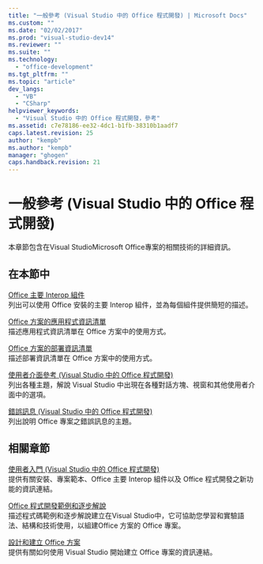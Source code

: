 ```yaml
---
title: "一般參考 (Visual Studio 中的 Office 程式開發) | Microsoft Docs"
ms.custom: ""
ms.date: "02/02/2017"
ms.prod: "visual-studio-dev14"
ms.reviewer: ""
ms.suite: ""
ms.technology: 
  - "office-development"
ms.tgt_pltfrm: ""
ms.topic: "article"
dev_langs: 
  - "VB"
  - "CSharp"
helpviewer_keywords: 
  - "Visual Studio 中的 Office 程式開發，參考"
ms.assetid: c7e78186-ee32-4dc1-b1fb-38310b1aadf7
caps.latest.revision: 25
author: "kempb"
ms.author: "kempb"
manager: "ghogen"
caps.handback.revision: 21
---
```

# 一般參考 (Visual Studio 中的 Office 程式開發)
  本章節包含在Visual StudioMicrosoft Office專案的相關技術的詳細資訊。  
  
## 在本節中  
 [Office 主要 Interop 組件](../vsto/office-primary-interop-assemblies.md)  
 列出可以使用 Office 安裝的主要 Interop 組件，並為每個組件提供簡短的描述。  
  
 [Office 方案的應用程式資訊清單](../vsto/application-manifests-for-office-solutions.md)  
 描述應用程式資訊清單在 Office 方案中的使用方式。  
  
 [Office 方案的部署資訊清單](../vsto/deployment-manifests-for-office-solutions.md)  
 描述部署資訊清單在 Office 方案中的使用方式。  
  
 [使用者介面參考 &#40;Visual Studio 中的 Office 程式開發&#41;](../vsto/user-interface-reference-office-development-in-visual-studio.md)  
 列出各種主題，解說 Visual Studio 中出現在各種對話方塊、視窗和其他使用者介面中的選項。  
  
 [錯誤訊息 &#40;Visual Studio 中的 Office 程式開發&#41;](../vsto/error-messages-office-development-in-visual-studio.md)  
 列出說明 Office 專案之錯誤訊息的主題。  
  
## 相關章節  
 [使用者入門 &#40;Visual Studio 中的 Office 程式開發&#41;](../vsto/getting-started-office-development-in-visual-studio.md)  
 提供有關安裝、專案範本、Office 主要 Interop 組件以及 Office 程式開發之新功能的資訊連結。  
  
 [Office 程式開發範例和逐步解說](../vsto/office-development-samples-and-walkthroughs.md)  
 描述程式碼範例和逐步解說建立在Visual Studio中，它可協助您學習和實驗語法、結構和技術使用，以組建Office 方案的 Office 專案。  
  
 [設計和建立 Office 方案](../vsto/designing-and-creating-office-solutions.md)  
 提供有關如何使用 Visual Studio 開始建立 Office 專案的資訊連結。  
  
  